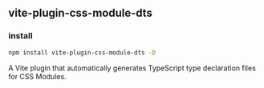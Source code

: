 ## vite-plugin-css-module-dts

### install

```sh
npm install vite-plugin-css-module-dts -D
```

A Vite plugin that automatically generates TypeScript type declaration files for CSS Modules.
